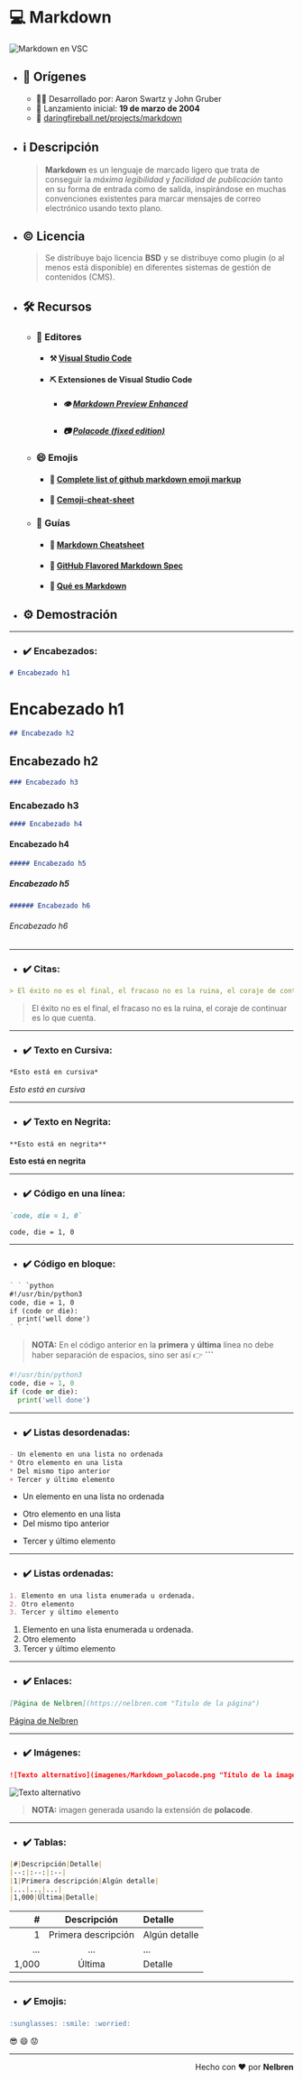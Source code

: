 # 	:computer: Markdown

![Markdown en VSC](imagenes/Markdown_en_VSC.png "Markdown en VSC")

- ## :construction: Orígenes

  - :man_technologist: Desarrollado por: Aaron Swartz y John Gruber
  - :date: Lanzamiento inicial: **19 de marzo de 2004**
  - :link:  [daringfireball.net/projects/markdown](https://daringfireball.net/projects/markdown)

- ## :information_source: Descripción

  > **Markdown** es un lenguaje de marcado ligero que trata de conseguir la *máxima legibilidad* y *facilidad de publicación* tanto en su forma de entrada como de salida, inspirándose en muchas convenciones existentes para marcar mensajes de correo electrónico usando texto plano. 

- ## :copyright: Licencia

  > Se distribuye bajo licencia **BSD** y se distribuye como plugin (o al menos está disponible) en diferentes sistemas de gestión de contenidos (CMS).

- ## :hammer_and_wrench: Recursos

  - ### :memo: Editores

    - #### :hammer_and_pick: [Visual Studio Code](https://code.visualstudio.com)
  
    - #### :pick: Extensiones de Visual Studio Code
      - ##### :eye: [Markdown Preview Enhanced](https://marketplace.visualstudio.com/items?itemName=shd101wyy.markdown-preview-enhanced)
      - ##### :camera: [Polacode (fixed edition)](https://marketplace.visualstudio.com/items?itemName=mrrefactoring.polacode-fixed-edition)
  
  - ### :smile: Emojis 
    - #### :large_orange_diamond: [Complete list of github markdown emoji markup](https://gist.github.com/rxaviers/7360908)
    - #### :large_blue_diamond: [Cemoji-cheat-sheet](https://github.com/ikatyang/emoji-cheat-sheet/blob/master/README.md)

  - ### :nut_and_bolt: Guías
    - #### :book: [Markdown Cheatsheet](https://github.com/adam-p/markdown-here/wiki/Markdown-Cheatsheet)
    - #### :book: [GitHub Flavored Markdown Spec](https://github.github.com/gfm/)
    - #### :book: [Qué es Markdown](https://markdown.es)

- ## :gear: Demostración

---

- ### :heavy_check_mark: Encabezados:

```markdown
# Encabezado h1
```
# Encabezado h1
```markdown
## Encabezado h2
```
## Encabezado h2
```markdown
### Encabezado h3
```
### Encabezado h3
```markdown
#### Encabezado h4
```
#### Encabezado h4
```markdown
##### Encabezado h5
```
##### Encabezado h5
```markdown
###### Encabezado h6
```
###### Encabezado h6

---

- ### :heavy_check_mark: Citas:

```markdown
> El éxito no es el final, el fracaso no es la ruina, el coraje de continuar es lo que cuenta.
```
> El éxito no es el final, el fracaso no es la ruina, el coraje de continuar es lo que cuenta.

---

- ### :heavy_check_mark: Texto en Cursiva:

```markdown
*Esto está en cursiva*
```
*Esto está en cursiva*

---

- ### :heavy_check_mark: Texto en Negrita:

```markdown
**Esto está en negrita**
```
**Esto está en negrita**

---

- ### :heavy_check_mark: Código en una línea:

```markdown
`code, die = 1, 0`
```
`code, die = 1, 0`

---

- ### :heavy_check_mark: Código en bloque:

```markdown
` ` `python
#!/usr/bin/python3
code, die = 1, 0
if (code or die):
  print('well done')
` ` `  
```
> **NOTA:** En el código anterior en la **primera** y **última** línea no debe haber separación de espacios, sino ser así :point_right: **```**  
```python
#!/usr/bin/python3
code, die = 1, 0
if (code or die):
  print('well done')
```

---

- ### :heavy_check_mark: Listas desordenadas:

```markdown
- Un elemento en una lista no ordenada
* Otro elemento en una lista
* Del mismo tipo anterior
+ Tercer y último elemento
```
- Un elemento en una lista no ordenada
* Otro elemento en una lista
* Del mismo tipo anterior
+ Tercer y último elemento
---

- ### :heavy_check_mark: Listas ordenadas:

```markdown
1. Elemento en una lista enumerada u ordenada.
2. Otro elemento
3. Tercer y último elemento
```
1. Elemento en una lista enumerada u ordenada.
2. Otro elemento
3. Tercer y último elemento

---

- ### :heavy_check_mark: Enlaces:

```markdown
[Página de Nelbren](https://nelbren.com "Titulo de la página")
```
[Página de Nelbren](https://nelbren.com "Titulo de la página")

---

- ### :heavy_check_mark: Imágenes:

```markdown
![Texto alternativo](imagenes/Markdown_polacode.png "Título de la imagen")
```
![Texto alternativo](imagenes/Markdown_polacode.png "Título de la imagen")
> **NOTA:** imagen generada usando la extensión de **polacode**.

---

- ### :heavy_check_mark: Tablas:

```markdown
|#|Descripción|Detalle|
|--:|:--:|:--|
|1|Primera descripción|Algún detalle| 
|...|...|...|
|1,000|Última|Detalle|
```
|#|Descripción|Detalle|
|--:|:--:|:--|
|1|Primera descripción|Algún detalle| 
|...|...|...|
|1,000|Última|Detalle|

---

- ### :heavy_check_mark: Emojis:

```markdown
:sunglasses: :smile: :worried:
````
:sunglasses: :smile: :worried:

---
<div style="text-align: right">Hecho con ❤️ por <strong>Nelbren</strong></div>